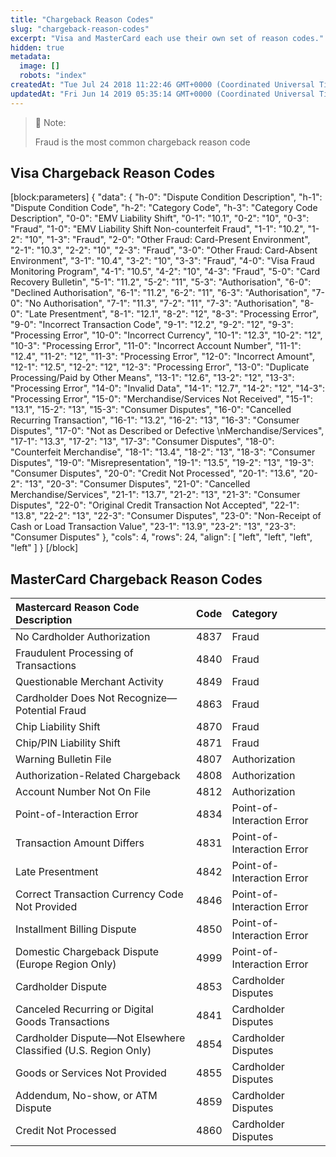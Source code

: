 ```yaml
---
title: "Chargeback Reason Codes"
slug: "chargeback-reason-codes"
excerpt: "Visa and MasterCard each use their own set of reason codes."
hidden: true
metadata: 
  image: []
  robots: "index"
createdAt: "Tue Jul 24 2018 11:22:46 GMT+0000 (Coordinated Universal Time)"
updatedAt: "Fri Jun 14 2019 05:35:14 GMT+0000 (Coordinated Universal Time)"
---
```

> 🚧 Note:
> 
> Fraud is the most common chargeback reason code

## Visa Chargeback Reason Codes

[block:parameters]
{
  "data": {
    "h-0": "Dispute Condition Description",
    "h-1": "Dispute Condition Code",
    "h-2": "Category Code",
    "h-3": "Category Code Description",
    "0-0": "EMV Liability Shift",
    "0-1": "10.1",
    "0-2": "10",
    "0-3": "Fraud",
    "1-0": "EMV Liability Shift Non-counterfeit Fraud",
    "1-1": "10.2",
    "1-2": "10",
    "1-3": "Fraud",
    "2-0": "Other Fraud: Card-Present Environment",
    "2-1": "10.3",
    "2-2": "10",
    "2-3": "Fraud",
    "3-0": "Other Fraud: Card-Absent Environment",
    "3-1": "10.4",
    "3-2": "10",
    "3-3": "Fraud",
    "4-0": "Visa Fraud Monitoring Program",
    "4-1": "10.5",
    "4-2": "10",
    "4-3": "Fraud",
    "5-0": "Card Recovery Bulletin",
    "5-1": "11.2",
    "5-2": "11",
    "5-3": "Authorisation",
    "6-0": "Declined Authorisation",
    "6-1": "11.2",
    "6-2": "11",
    "6-3": "Authorisation",
    "7-0": "No Authorisation",
    "7-1": "11.3",
    "7-2": "11",
    "7-3": "Authorisation",
    "8-0": "Late Presentment",
    "8-1": "12.1",
    "8-2": "12",
    "8-3": "Processing Error",
    "9-0": "Incorrect Transaction Code",
    "9-1": "12.2",
    "9-2": "12",
    "9-3": "Processing Error",
    "10-0": "Incorrect Currency",
    "10-1": "12.3",
    "10-2": "12",
    "10-3": "Processing Error",
    "11-0": "Incorrect Account Number",
    "11-1": "12.4",
    "11-2": "12",
    "11-3": "Processing Error",
    "12-0": "Incorrect Amount",
    "12-1": "12.5",
    "12-2": "12",
    "12-3": "Processing Error",
    "13-0": "Duplicate Processing/Paid by Other Means",
    "13-1": "12.6",
    "13-2": "12",
    "13-3": "Processing Error",
    "14-0": "Invalid Data",
    "14-1": "12.7",
    "14-2": "12",
    "14-3": "Processing Error",
    "15-0": "Merchandise/Services Not Received",
    "15-1": "13.1",
    "15-2": "13",
    "15-3": "Consumer Disputes",
    "16-0": "Cancelled Recurring Transaction",
    "16-1": "13.2",
    "16-2": "13",
    "16-3": "Consumer Disputes",
    "17-0": "Not as Described or Defective  \nMerchandise/Services",
    "17-1": "13.3",
    "17-2": "13",
    "17-3": "Consumer Disputes",
    "18-0": "Counterfeit Merchandise",
    "18-1": "13.4",
    "18-2": "13",
    "18-3": "Consumer Disputes",
    "19-0": "Misrepresentation",
    "19-1": "13.5",
    "19-2": "13",
    "19-3": "Consumer Disputes",
    "20-0": "Credit Not Processed",
    "20-1": "13.6",
    "20-2": "13",
    "20-3": "Consumer Disputes",
    "21-0": "Cancelled Merchandise/Services",
    "21-1": "13.7",
    "21-2": "13",
    "21-3": "Consumer Disputes",
    "22-0": "Original Credit Transaction Not Accepted",
    "22-1": "13.8",
    "22-2": "13",
    "22-3": "Consumer Disputes",
    "23-0": "Non-Receipt of Cash or Load Transaction Value",
    "23-1": "13.9",
    "23-2": "13",
    "23-3": "Consumer Disputes"
  },
  "cols": 4,
  "rows": 24,
  "align": [
    "left",
    "left",
    "left",
    "left"
  ]
}
[/block]


## MasterCard Chargeback Reason Codes

| Mastercard Reason Code Description                             | Code | Category                   |
| :------------------------------------------------------------- | :--- | :------------------------- |
| No Cardholder Authorization                                    | 4837 | Fraud                      |
| Fraudulent Processing of Transactions                          | 4840 | Fraud                      |
| Questionable Merchant Activity                                 | 4849 | Fraud                      |
| Cardholder Does Not Recognize—Potential Fraud                  | 4863 | Fraud                      |
| Chip Liability Shift                                           | 4870 | Fraud                      |
| Chip/PIN Liability Shift                                       | 4871 | Fraud                      |
| Warning Bulletin File                                          | 4807 | Authorization              |
| Authorization-Related Chargeback                               | 4808 | Authorization              |
| Account Number Not On File                                     | 4812 | Authorization              |
| Point-of-Interaction Error                                     | 4834 | Point-of-Interaction Error |
| Transaction Amount Differs                                     | 4831 | Point-of-Interaction Error |
| Late Presentment                                               | 4842 | Point-of-Interaction Error |
| Correct Transaction Currency Code Not Provided                 | 4846 | Point-of-Interaction Error |
| Installment Billing Dispute                                    | 4850 | Point-of-Interaction Error |
| Domestic Chargeback Dispute (Europe Region Only)               | 4999 | Point-of-Interaction Error |
| Cardholder Dispute                                             | 4853 | Cardholder Disputes        |
| Canceled Recurring or Digital Goods Transactions               | 4841 | Cardholder Disputes        |
| Cardholder Dispute—Not Elsewhere Classified (U.S. Region Only) | 4854 | Cardholder Disputes        |
| Goods or Services Not Provided                                 | 4855 | Cardholder Disputes        |
| Addendum, No-show, or ATM Dispute                              | 4859 | Cardholder Disputes        |
| Credit Not Processed                                           | 4860 | Cardholder Disputes        |
